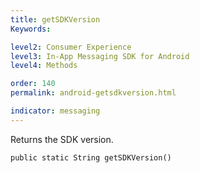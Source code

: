 ```yaml
---
title: getSDKVersion
Keywords:

level2: Consumer Experience
level3: In-App Messaging SDK for Android
level4: Methods

order: 140
permalink: android-getsdkversion.html

indicator: messaging
---
```


Returns the SDK version.

`public static String getSDKVersion()`